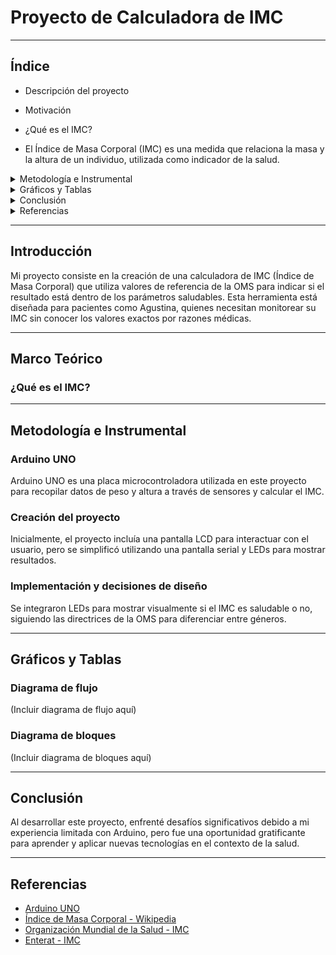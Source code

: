 # Proyecto de Calculadora de IMC

---

## Índice
 - Descripción del proyecto
 - Motivación


  
  - ¿Qué es el IMC?
  - El Índice de Masa Corporal (IMC) es una medida que relaciona la masa y la altura de un individuo, utilizada como indicador de la salud.
</details>

<details>
  <summary>Metodología e Instrumental</summary>
  
  - Arduino UNO
  - Creación del proyecto
  - Implementación y decisiones de diseño
</details>

<details>
  <summary>Gráficos y Tablas</summary>
  
  - Diagrama de flujo
  - Diagrama de bloques
</details>

<details>
  <summary>Conclusión</summary>
  
  - Retos y aprendizajes
</details>

<details>
  <summary>Referencias</summary>
  
  - Enlaces a recursos utilizados
</details>

---

## Introducción

Mi proyecto consiste en la creación de una calculadora de IMC (Índice de Masa Corporal) que utiliza valores de referencia de la OMS para indicar si el resultado está dentro de los parámetros saludables. Esta herramienta está diseñada para pacientes como Agustina, quienes necesitan monitorear su IMC sin conocer los valores exactos por razones médicas.

---

## Marco Teórico

### ¿Qué es el IMC?



---

## Metodología e Instrumental

### Arduino UNO

Arduino UNO es una placa microcontroladora utilizada en este proyecto para recopilar datos de peso y altura a través de sensores y calcular el IMC.

### Creación del proyecto

Inicialmente, el proyecto incluía una pantalla LCD para interactuar con el usuario, pero se simplificó utilizando una pantalla serial y LEDs para mostrar resultados.

### Implementación y decisiones de diseño

Se integraron LEDs para mostrar visualmente si el IMC es saludable o no, siguiendo las directrices de la OMS para diferenciar entre géneros.

---

## Gráficos y Tablas

### Diagrama de flujo

(Incluir diagrama de flujo aquí)

### Diagrama de bloques

(Incluir diagrama de bloques aquí)

---

## Conclusión

Al desarrollar este proyecto, enfrenté desafíos significativos debido a mi experiencia limitada con Arduino, pero fue una oportunidad gratificante para aprender y aplicar nuevas tecnologías en el contexto de la salud.

---

## Referencias

- [Arduino UNO](https://arduino.cl/arduino-uno/#:~:text=La%20placa%20Arduino%20UNO%20es,de%20toda%20la%20familia%20Arduino.)
- [Índice de Masa Corporal - Wikipedia](https://es.wikipedia.org/wiki/%C3%8Dndice_de_masa_corporal)
- [Organización Mundial de la Salud - IMC](https://www.who.int/entity/dietphysicalactivity/es/index.html)
- [Enterat - IMC](https://www.enterat.com/salud/imc-indice-masa-corporal.php)

